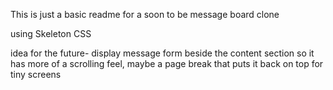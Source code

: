 This is just a basic readme for a soon to be message board clone

using Skeleton CSS

idea for the future- display message form beside the content section 
    so it has more of a scrolling feel, maybe a page break that puts it back
    on top for tiny screens
